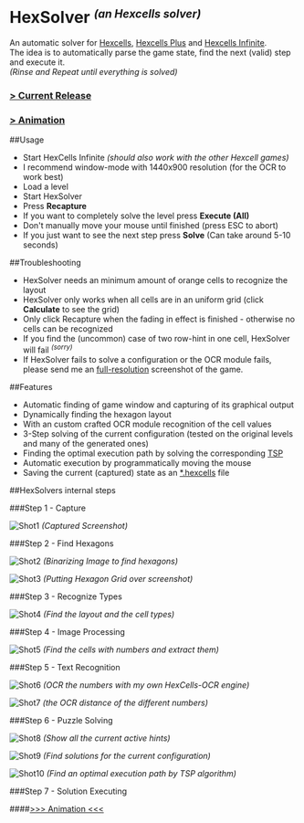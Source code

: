 HexSolver <i><small><sup>(an Hexcells solver)<sup></small></i>
==============================================================

An automatic solver for [Hexcells](http://www.matthewbrowngames.com/hexcells.html), [Hexcells Plus](http://www.matthewbrowngames.com/hexcellsplus.html) and [Hexcells Infinite](http://www.matthewbrowngames.com/hexcellsinfinite.html).  
The idea is to automatically parse the game state, find the next (valid) step and execute it.  
*(Rinse and Repeat until everything is solved)*

### [> Current Release](https://github.com/Mikescher/HexSolver/releases)

### [> Animation](http://gfycat.com/GrotesqueRecklessAcornbarnacle)

##Usage

 - Start HexCells Infinite *(should also work with the other Hexcell games)*
 - I recommend window-mode with 1440x900 resolution (for the OCR to work best)
 - Load a level
 - Start HexSolver
 - Press **Recapture**
 - If you want to completely solve the level press **Execute (All)**
 - Don't manually move your mouse until finished (press ESC to abort)
 - If you just want to see the next step press **Solve** (Can take around 5-10 seconds)

##Troubleshooting

 - HexSolver needs an minimum amount of orange cells to recognize the layout
 - HexSolver only works when all cells are in an uniform grid (click **Calculate** to see the grid)
 - Only click Recapture when the fading in effect is finished - otherwise no cells can be recognized
 - If you find the (uncommon) case of two row-hint in one cell, HexSolver will fail *<sup>(sorry)</sup>*
 - If HexSolver fails to solve a configuration or the OCR module fails, please send me an <u>full-resolution</u> screenshot of the game.

##Features

 - Automatic finding of game window and capturing of its graphical output
 - Dynamically finding the hexagon layout
 - With an custom crafted OCR module recognition of the cell values
 - 3-Step solving of the current configuration (tested on the original levels and many of the generated ones)
 - Finding the optimal execution path by solving the corresponding [TSP](http://en.wikipedia.org/wiki/Travelling_salesman_problem)
 - Automatic execution by programmatically moving the mouse
 - Saving the current (captured) state as an [*.hexcells](https://github.com/BlaXpirit/sixcells) file

##HexSolvers internal steps

###Step 1 - Capture

![Shot1](https://raw.githubusercontent.com/Mikescher/HexSolver/master/README-FILES/shot1.png)
*(Captured Screenshot)*

###Step 2 - Find Hexagons

![Shot2](https://raw.githubusercontent.com/Mikescher/HexSolver/master/README-FILES/shot2.png)
*(Binarizing Image to find hexagons)*

![Shot3](https://raw.githubusercontent.com/Mikescher/HexSolver/master/README-FILES/shot3.png)
*(Putting Hexagon Grid over screenshot)*

###Step 3 - Recognize Types

![Shot4](https://raw.githubusercontent.com/Mikescher/HexSolver/master/README-FILES/shot4.png)
*(Find the layout and the cell types)*

###Step 4 - Image Processing

![Shot5](https://raw.githubusercontent.com/Mikescher/HexSolver/master/README-FILES/shot5.png)
*(Find the cells with numbers and extract them)*

###Step 5 - Text Recognition

![Shot6](https://raw.githubusercontent.com/Mikescher/HexSolver/master/README-FILES/shot6.png)
*(OCR the numbers with my own HexCells-OCR engine)*

![Shot7](https://raw.githubusercontent.com/Mikescher/HexSolver/master/README-FILES/shot7.png)
*(the OCR distance of the different numbers)*

###Step 6 - Puzzle Solving

![Shot8](https://raw.githubusercontent.com/Mikescher/HexSolver/master/README-FILES/shot8.png)
*(Show all the current active hints)*

![Shot9](https://raw.githubusercontent.com/Mikescher/HexSolver/master/README-FILES/shot9.png)
*(Find solutions for the current configuration)*

![Shot10](https://raw.githubusercontent.com/Mikescher/HexSolver/master/README-FILES/shot10.png)
*(Find an optimal execution path by TSP algorithm)*

###Step 7 - Solution Executing

####[>>> Animation <<<](http://gfycat.com/GrotesqueRecklessAcornbarnacle)
